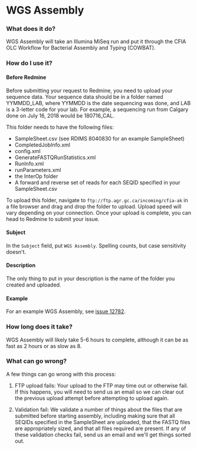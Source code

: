 # WGS Assembly

### What does it do?

WGS Assembly will take an Illumina MiSeq run and put it through the CFIA OLC Workflow for Bacterial Assembly and Typing (COWBAT).

### How do I use it?

#### Before Redmine

Before submitting your request to Redmine, you need to upload your sequence data. Your sequence data should be in a folder
named YYMMDD_LAB, where YYMMDD is the date sequencing was done, and LAB is a 3-letter code for your lab. For example, a
sequencing run from Calgary done on July 16, 2018 would be 180716_CAL.

This folder needs to have the following files:

* SampleSheet.csv (see RDIMS 8040830 for an example SampleSheet)
* CompletedJobInfo.xml
* config.xml
* GenerateFASTQRunStatistics.xml
* RunInfo.xml
* runParameters.xml
* the InterOp folder
* A forward and reverse set of reads for each SEQID specified in your SampleSheet.csv

To upload this folder, navigate to `ftp://ftp.agr.gc.ca/incoming/cfia-ak` in a file browser and drag and drop the folder
to upload. Upload speed will vary depending on your connection. Once your upload is complete, you can head to Redmine
to submit your issue.

#### Subject

In the `Subject` field, put `WGS Assembly`. Spelling counts, but case sensitivity doesn't.

#### Description

The only thing to put in your description is the name of the folder you created and uploaded.

#### Example

For an example WGS Assembly, see [issue 12782](https://redmine.biodiversity.agr.gc.ca/issues/12782).

### How long does it take?

WGS Assembly will likely take 5-6 hours to complete, although it can be as fast as 2 hours or as slow as 8.

### What can go wrong?

A few things can go wrong with this process:

1) FTP upload fails: Your upload to the FTP may time out or otherwise fail. If this happens, you will need to send us an
email so we can clear out the previous upload attempt before attempting to upload again.

2) Validation fail: We validate a number of things about the files that are submitted before starting assembly, including
making sure that all SEQIDs specified in the SampleSheet are uploaded, that the FASTQ files are appropriately sized, and
that all files required are present. If any of these validation checks fail, send us an email and we'll get things sorted
out.

